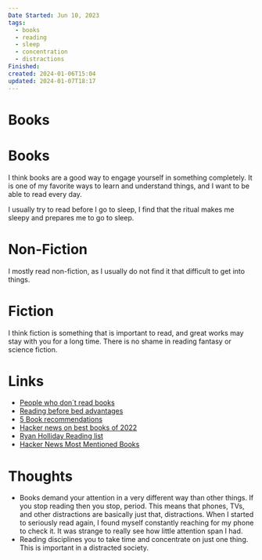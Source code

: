 ```yaml
---
Date Started: Jun 10, 2023
tags:
  - books
  - reading
  - sleep
  - concentration
  - distractions
Finished: 
created: 2024-01-06T15:04
updated: 2024-01-07T18:17
---
```

# Books



# Books 
I think books are a good way to engage yourself in something completely. It is one of my favorite ways to learn and understand things, and I want to be able to read every day. 


I usually try to read before I go to sleep, I find that the ritual makes me sleepy and prepares me to go to sleep. 


# Non-Fiction
I mostly read non-fiction, as I usually do not find it that difficult to get into things. 


# Fiction
I think fiction is something that is important to read, and great works may stay with you for a long time. There is no shame in reading fantasy or science fiction. 


# Links
- [People who don´t read books](https://www.theatlantic.com/ideas/archive/2023/01/kanye-west-sam-bankman-fried-books-reading/672823/)
- [Reading before bed advantages](https://www.webmd.com/sleep-disorders/features/benefits-of-reading-before-bed)
- [5 Book recommendations ](https://fivebooks.com/) 
- [Hacker news on best books of 2022](https://news.ycombinator.com/item?id=34055123) 
- [Ryan Holliday Reading list](https://ryanholiday.net/the-reading-list/)
- [Hacker News Most Mentioned Books](https://hacker-recommended-books.vercel.app/category/0/all-time/page/0/0)

# Thoughts 
- Books demand your attention in a very different way than other things. If you stop reading then you stop, period. This means that phones, TVs, and other distractions are basically just that, distractions. When I started to seriously read again, I found myself constantly reaching for my phone to check it. It was strange to really see how little attention span I had. 
- Reading disciplines you to take time and concentrate on just one thing. This is important in a distracted society. 


